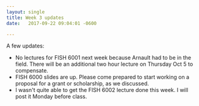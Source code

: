 ```yaml
---
layout: single
title: Week 3 updates
date:   2017-09-22 09:04:01 -0600

---
```


A few updates:

* No lectures for FISH 6001 next week because Arnault had to be in the field. There will be an additional two hour lecture on Thursday Oct 5 to compensate.
* FISH 6000 slides are up. Please come prepared to start working on a proposal for a grant or scholarship, as we discussed.
* I wasn't quite able to get the FISH 6002 lecture done this week. I will post it Monday before class.

